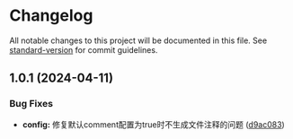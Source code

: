 # Changelog

All notable changes to this project will be documented in this file. See [standard-version](https://github.com/conventional-changelog/standard-version) for commit guidelines.

## 1.0.1 (2024-04-11)


### Bug Fixes

* **config:** 修复默认comment配置为true时不生成文件注释的问题 ([d9ac083](https://github.com/TyrantL/auto-api-generator/commit/d9ac083bb1d4143957e9d3b3c01d19697ecd2553))
